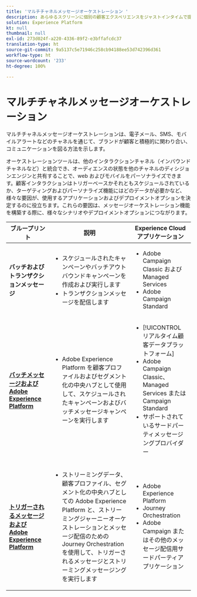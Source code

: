 ```yaml
---
title: 'マルチチャネルメッセージオーケストレーション '
description: あらゆるスクリーンに個別の顧客エクスペリエンスをジャストインタイムで提供します。
solution: Experience Platform
kt: null
thumbnail: null
exl-id: 273d024f-a220-4336-89f2-e3bffafcdc37
translation-type: ht
source-git-commit: 9a5137c5e71946c258cb94188ee53d742396d361
workflow-type: ht
source-wordcount: '233'
ht-degree: 100%

---
```


# マルチチャネルメッセージオーケストレーション

マルチチャネルメッセージオーケストレーションは、電子メール、SMS、モバイルアラートなどのチャネルを通じて、ブランドが顧客と積極的に関わり合い、コミュニケーションを図る方法を示します。

オーケストレーションツールは、他のインタラクションチャネル（インバウンドチャネルなど）と統合でき、オーディエンスの状態を他のチャネルのディシジョンエンジンと共有することで、web およびモバイルをパーソナライズできます。顧客インタラクションはトリガーベースかそれともスケジュールされているか、ターゲティングおよびパーソナライズ機能にはどのデータが必要かなど、様々な要因が、使用するアプリケーションおよびデプロイメントオプションを決定するのに役立ちます。これらの要因は、メッセージオーケストレーション機能を構築する際に、様々なシナリオやデプロイメントオプションにつながります。


| ブループリント | 説明 | Experience Cloud アプリケーション |
|---|---|---|
| **バッチおよびトランザクションメッセージ** | <ul><li>スケジュールされたキャンペーンやバッチアウトバウンドキャンペーンを作成および実行します</li><li>トランザクションメッセージを配信します</li></ul> | <ul><li>Adobe Campaign Classic および Managed Services</li><li>Adobe Campaign Standard</li></ul> |
| **[バッチメッセージおよび Adobe Experience Platform](batch-messaging.md)** | <ul><li>Adobe Experience Platform を顧客プロファイルおよびセグメント化の中央ハブとして使用して、スケジュールされたキャンペーンおよびバッチメッセージキャンペーンを実行します</li></ul> | <ul><li>[!UICONTROL リアルタイム顧客データプラットフォーム]</li><li>Adobe Campaign Classic、Managed Services または Campaign Standard</li><li>サポートされているサードパーティメッセージングプロバイダー</li></ul> |
| **[トリガーされるメッセージおよび Adobe Experience Platform](triggered-messaging.md)** | <ul><li>ストリーミングデータ、顧客プロファイル、セグメント化の中央ハブとしての Adobe Experience Platform と、ストリーミングジャーニーオーケストレーションとメッセージ配信のための Journey Orchestration を使用して、トリガーされるメッセージとストリーミングメッセージングを実行します</li></ul> | <ul><li>Adobe Experience Platform</li><li>Journey Orchestration</li><li>Adobe Campaign またはその他のメッセージ配信用サードパーティアプリケーション</li></ul> |
